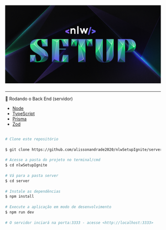 <h1 align="center">
    <img alt="nlwcopa" title="#nlwcopa" src="https://github.com/alissonandrade2020/nlwSetupIgnite/blob/master/assets/capa.jpg" width="700px" />
</h1>

-------------------------------------------------------------------

🎲 Rodando o Back End (servidor)

- [Node](https://nodejs.org/)
- [TypeScript](https://www.typescriptlang.org/)
- [Prisma](https://www.prisma.io/)
- [Zod](https://www.npmjs.com/package/zod)

```bash 

# Clone este repositório

$ git clone https://github.com/alissonandrade2020/nlwSetupIgnite/server

# Acesse a pasta do projeto no terminal/cmd
$ cd nlwSetupIgnite

# Vá para a pasta server
$ cd server

# Instale as dependências
$ npm install

# Execute a aplicação em modo de desenvolvimento
$ npm run dev

# O servidor inciará na porta:3333 - acesse <http://localhost:3333> 

```